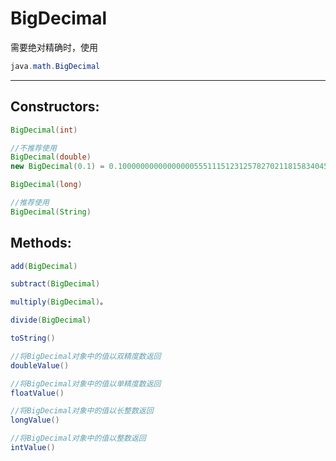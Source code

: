 # BigDecimal
需要绝对精确时，使用

```java
java.math.BigDecimal
```
---
## Constructors:
```java
BigDecimal(int) 

//不推荐使用
BigDecimal(double)
new BigDecimal(0.1) = 0.1000000000000000055511151231257827021181583404541015625；

BigDecimal(long) 

//推荐使用
BigDecimal(String)

```


## Methods:
```java
add(BigDecimal)

subtract(BigDecimal)

multiply(BigDecimal)。

divide(BigDecimal)

toString()

//将BigDecimal对象中的值以双精度数返回
doubleValue()    

//将BigDecimal对象中的值以单精度数返回
floatValue()   

//将BigDecimal对象中的值以长整数返回
longValue()  

//将BigDecimal对象中的值以整数返回
intValue()              

```


